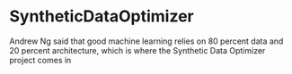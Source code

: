 # SyntheticDataOptimizer
Andrew Ng said that good machine learning relies on 80 percent data and 20 percent architecture, which is where the Synthetic Data Optimizer project comes in
